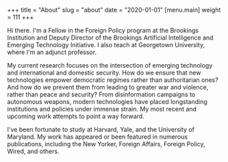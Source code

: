 +++
title = "About"
slug = "about"
date = "2020-01-01"
 [menu.main] 
 weight = 111
+++

Hi there. I'm a Fellow in the Foreign Policy program at the Brookings Institution and Deputy Director of the Brookings Artificial Intelligence and Emerging Technology Initiative. I also teach at Georgetown University, where I'm an adjunct professor. 

My current research focuses on the intersection of emerging technology and international and domestic security. How do we ensure that new technologies empower democratic regimes rather than authoritarian ones? And how do we prevent them from leading to greater war and violence, rather than peace and security? From disinformation campaigns to autonomous weapons, modern technologies have placed longstanding institutions and policies under immense strain. My most recent and upcoming work attempts to point a way forward. 

I've been fortunate to study at Harvard, Yale, and the University of Maryland. My work has appeared or been featured in numerous publications, including the New Yorker, Foreign Affairs, Foreign Policy, Wired, and others.

